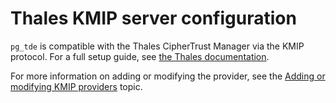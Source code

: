 # Thales KMIP server configuration

`pg_tde` is compatible with the Thales CipherTrust Manager via the KMIP protocol. For a full setup guide, see [the Thales documentation](https://thalesdocs.com/ctp/cm/2.19/reference/kmip-ref/index.html?).

For more information on adding or modifying the provider, see the [Adding or modifying KMIP providers](https://docs.percona.com/pg-tde/functions.html?h=pg_tde_add_global_key_provider_kmip#adding-or-modifying-kmip-providers) topic.
